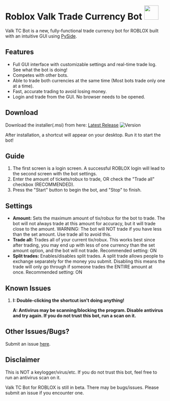 # Roblox Valk Trade Currency Bot  <image height=45 width=45 src=./images/bot_icon.png>
Valk TC Bot is a new, fully-functional trade currency bot for ROBLOX built with an intuitive GUI using [PySide](https://pyside.github.io/docs/pyside/index.html).

## Features
 - Full GUI interface with customizable settings and real-time trade log. See what the bot is doing!
 - Competes with other bots.
 - Able to trade both currencies at the same time (Most bots trade only one at a time).
 - Fast, accurate trading to avoid losing money.
 - Login and trade from the GUI. No browser needs to be opened.
 
## Download
Download the installer(.msi) from here: [Latest Release][current_download]  ![Version][release-img]

After installation, a shortcut will appear on your desktop. Run it to start the bot!

## Guide
1. The first screen is a login screen. A successful ROBLOX login will lead to the second screen with the bot settings.
2. Enter the amount of tickets/robux to trade, OR check the "Trade all" checkbox (RECOMMENDED).
3. Press the "Start" button to begin the bot, and "Stop" to finish.

## Settings
 - **Amount:** Sets the maximum amount of tix/robux for the bot to trade. The bot will not always trade at this amount for accuracy, but it will trade close to the amount. WARNING: The bot will NOT trade if you have less than the set amount. Use trade all to avoid this.
 - **Trade all:** Trades all of your current tix/robux. This works best since after trading, you may end up with less of one currency than the set amount option, and the bot will not trade. Recommended setting: ON
 - **Split trades:** Enables/disables split trades. A split trade allows people to exchange separately for the money you submit. Disabling this means the trade will only go through if someone trades the ENTIRE amount at once. Recommended setting: ON

## Known Issues
1. **I: Double-clicking the shortcut isn't doing anything!**

    **A: Antivirus may be scanning/blocking the program. Disable antivirus and try again. If you do not trust this bot, run a scan on it.**

## Other Issues/Bugs?
Submit an issue [here](https://github.com/cqian19/Roblox-Valk-TC-Bot/issues).

## Disclaimer
This is NOT a keylogger/virus/etc. If you do not trust this bot, feel free to run an antivirus scan on it.

Valk TC Bot for ROBLOX is still in beta. There may be bugs/issues. Please submit an issue if you encounter one.

[release-img]:https://img.shields.io/github/release/cqian19/Roblox-Valk-TC-Bot.svg
[current_download]:https://github.com/cqian19/Roblox-Valk-TC-Bot/releases/latest
